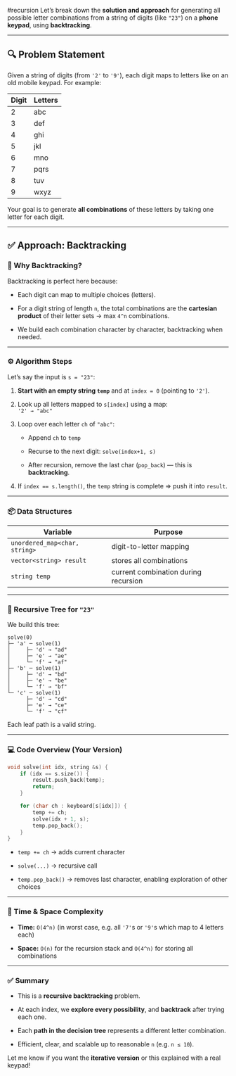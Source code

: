#recursion 
Let’s break down the **solution and approach** for generating all possible letter combinations from a string of digits (like `"23"`) on a **phone keypad**, using **backtracking**.

---

## 🔍 Problem Statement

Given a string of digits (from `'2'` to `'9'`), each digit maps to letters like on an old mobile keypad. For example:

|Digit|Letters|
|---|---|
|2|abc|
|3|def|
|4|ghi|
|5|jkl|
|6|mno|
|7|pqrs|
|8|tuv|
|9|wxyz|

Your goal is to generate **all combinations** of these letters by taking one letter for each digit.

---

## ✅ Approach: Backtracking

### 🧠 Why Backtracking?

Backtracking is perfect here because:

- Each digit can map to multiple choices (letters).
    
- For a digit string of length `n`, the total combinations are the **cartesian product** of their letter sets → max `4^n` combinations.
    
- We build each combination character by character, backtracking when needed.
    

---

### ⚙️ Algorithm Steps

Let’s say the input is `s = "23"`:

1. **Start with an empty string `temp`** and at `index = 0` (pointing to `'2'`).
    
2. Look up all letters mapped to `s[index]` using a map:  
    `'2' → "abc"`
    
3. Loop over each letter `ch` of `"abc"`:
    
    - Append `ch` to `temp`
        
    - Recurse to the next digit: `solve(index+1, s)`
        
    - After recursion, remove the last char (`pop_back`) — this is **backtracking**.
        
4. If `index == s.length()`, the `temp` string is complete ⇒ push it into `result`.
    

---

### 📦 Data Structures

|Variable|Purpose|
|---|---|
|`unordered_map<char, string>`|digit-to-letter mapping|
|`vector<string> result`|stores all combinations|
|`string temp`|current combination during recursion|

---

### 🔁 Recursive Tree for `"23"`

We build this tree:

```
solve(0)
├─ 'a' ─ solve(1)
│     ├─ 'd' → "ad"
│     ├─ 'e' → "ae"
│     └─ 'f' → "af"
├─ 'b' ─ solve(1)
│     ├─ 'd' → "bd"
│     ├─ 'e' → "be"
│     └─ 'f' → "bf"
└─ 'c' ─ solve(1)
      ├─ 'd' → "cd"
      ├─ 'e' → "ce"
      └─ 'f' → "cf"
```

Each leaf path is a valid string.

---

### 💻 Code Overview (Your Version)

```cpp
void solve(int idx, string &s) {
    if (idx == s.size()) {
        result.push_back(temp);
        return;
    }

    for (char ch : keyboard[s[idx]]) {
        temp += ch;
        solve(idx + 1, s);
        temp.pop_back();
    }
}
```

- `temp += ch` → adds current character
    
- `solve(...)` → recursive call
    
- `temp.pop_back()` → removes last character, enabling exploration of other choices
    

---

### 🧠 Time & Space Complexity

- **Time:** `O(4^n)` (in worst case, e.g. all `'7'`s or `'9'`s which map to 4 letters each)
    
- **Space:** `O(n)` for the recursion stack and `O(4^n)` for storing all combinations
    

---

### ✅ Summary

- This is a **recursive backtracking** problem.
    
- At each index, we **explore every possibility**, and **backtrack** after trying each one.
    
- Each **path in the decision tree** represents a different letter combination.
    
- Efficient, clear, and scalable up to reasonable `n` (e.g. `n ≤ 10`).
    

Let me know if you want the **iterative version** or this explained with a real keypad!
